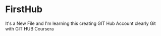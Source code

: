 # FirstHub

It's a New File and I'm learning this creating GIT Hub Account clearly
Git with GIT HUB
Coursera
